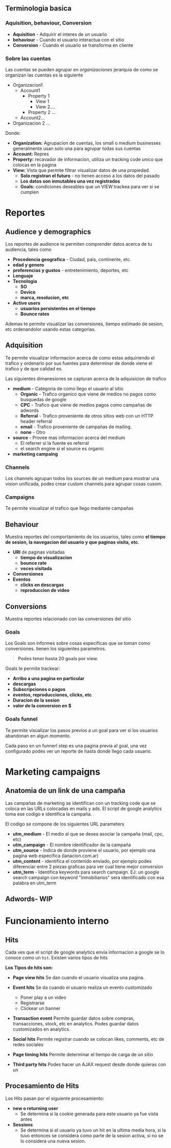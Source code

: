 
## Terminologia basica 

### Aquisition, behaviour, Conversion

* **Aquisition** - Adquirir el interes de un usuario
* **behaviour** - Cuando el usuario interactua con el sitio
* **Conversion** - Cuando el usuario se transforma en cliente

### Sobre las cuentas

Las cuentas se pueden agrupar en _organizaciones_  jerarquia de como se organizan las cuentas es la siguiente

* Organizacion1
	* Account1
		* Property 1
			* View 1
			* View 2.... 
		* Property 2 ... 
	* Account2... 
* Organizacion 2 ...

Donde:

* **Organization:** Agrupacion de cuentas, los small o medium businesses generalmente usan solo una para agrupar todas sus cuentas
* **Account:** Repres
* **Property:**  recavador de informacion, utiliza un tracking code unico que colocas en la pagina 
* **View:** Vista que permite filtrar visualizar datos de una propiedad. 		 	 
	*  **Solo registran el futuro** - no tienen acceso a los datos del pasado
	* **Los datos son inmutables una vez registrados**
	* **Goals:** condiciones deseables que un VIEW trackea para ver si se cumplen 

# Reportes

## Audience y demographics

Los reportes de audience te permiten comprender datos acerca de tu audiencia, tales como

* **Procedencia geografica** - Ciudad, pais, continente, etc.
* **edad y genero**
* **preferencias y gustos** - entretenimiento, deportes, etc
* **Lenguaje**
* **Tecnologia**
	* **SO**
	* **Device**
	* **marca, resolucion, etc**
* **Active users**
	* **usuarios persistentes en el tiempo**
	* **Bounce rates**   

Ademas te permite visualizar las conversiones, tiempo estimado de sesion, etc ordenandolor usando estas categorias.

## Adquisition

Te permite visualizar informacion acerca de como estas adquiriendo el trafico y ordenarlo por sus fuentes para determinar de donde viene el trafico y de que calidad es. 

Las siguientes dimanesiones se capturan acerca de la adquisicion de trafico

* **medium** - Categoria de como llego el usuario al sitio
	* **Organic** - Trafico organico que viene de medios no pagos como busquedas de google
	* **CPC** - Trafico que viene de medios pagos como campañas de adwords
	* **Referral** - Trafico proveniente de otros sitios web con un HTTP header referral
	* **email** - Trafico proveniente de campañas de mailing.
	* **none** - Otro
* **source** - Provee mas informacion acerca del medium
	* El referrer si la fuente es referral
	* el search engine si el source es organic
* **marketing campaing**

### Channels

Los channels agrupan todos los sources de un medium para mostrar una vision unificada, podes crear custom channels para agrupar cosas cusom.

### Campaigns

Te permite visualizar el  trafico que llego mediante campañas

## Behaviour

Muestra reportes del comportamiento de los usuarios, tales como  **el tiempo de sesion, la navegacion del usuario y que paginas visita, etc.**

* **URI** de paginas visitadas
	* **tiempo de visualizacion**
	* **bounce rate** 
	* **veces visitada**
* **Conversiones**
* **Eventos**
	* **clicks en descargas**
	* **reproduccion de video** 


## Conversions

Muestra reportes relacionado con las conversiones del sitio

### Goals
Los Goals son informes sobre cosas especificas que se toman como conversiones. tienen los siguientes parametros.

>**Podes tener hasta 20 goals por view.**

Goals te permite trackear:
* **Arribo a una pagina en particular**
* **descargas**
* **Subscripciones o pagos**
* **eventos, reproducciones, clicks, etc**
* **Duracion de la sesion**
* **valor de la conversion en $**


### Goals funnel
Te permite visualizar los pasos previos a un goal para ver si los usuarios abandonan en algun momento.

Cada paso en un funnerl step es una pagina previa al goal, una vez configurado podes ver un reporte de hasta donde llego cada usuario.





# Marketing campaigns

## Anatomia de un link de una campaña

Las campañas de marketing se identifican con un tracking code que se coloca en las URLs colocadas en mails y ads.
El script de google analytics toma ese codigo e identifica la campaña.

El codigo se compone de los siguientes URL parameters
* **utm_medium** - El medio al que se desea asociar la campaña (mail, cpc, etc)
* **utm_campaign** - El nombre identificador de la campaña
* **utm_source** - Indica de donde proviene el usuario, por ejemplo una pagina web especifica (lanacion.com.ar)
* **utm_content** - identifica el contenido enviado, por ejemplo podes diferenciar entre 2 piezas graficas para ver cual tiene mejor conversion
* **utm_term** - Identifica keywords para search campaign. EJ: un google search campaign con keyword "inmobiliarios" sera identificado con esa palabra en utm_term


## Adwords- WIP


# Funcionamiento interno
## Hits

Cada ves que el script de google analytics envia informacion a google se lo conoce como un `hit`. Existen varios tipos de hits


**Los Tipos de hits son:**
* **Page view hits**
Se dan cuando el usuario visualiza una pagina. 

* **Event hits**
Se da cuando el usuario realiza un evento customizado
	* Poner play a un video
	* Registrarse
	* Clickear un banner



* **Transaction event**
Permite guardar datos sobre compras, transacciones, stock, etc en analytics.
Podes guardar datos customizados en analytics.

* **Social hits**
Permite registrar cuando se colocan likes, comments, etc de redes sociales		

* **Page timing hits**
Permite determinar el tiempo de carga de un sitio

* **Third party hits**
Podes hacer un AJAX request desde donde quieras con un 


## Procesamiento de Hits

Los Hits pasan por el siguiente procesamiento:

* **new o returning user**
	* Se determina si la cookie generada para este usuario ya fue vista antes
*  **Sessions**
	* Se determina si el usuario ya tuvo un hit en la ultima media hora, si la tuvo entonces se considera como parte de la sesion activa, si no se lo considera una nueva sesion. 
<!--stackedit_data:
eyJoaXN0b3J5IjpbNDA2NzY1OTgsMjA4Njc1NjQ0MywtMTM3NT
I0ODg3MSwtMjExNDI1NTE5NCw0NDIxMTIyNzMsMTU3NDAxNTQx
MiwtMjM0MzQzMTc5LC05MjU5NjMyMiwxNzY1MDAwNTcyLDc5OD
Q5MzAxMSwtMjk2NjA4MjYzLC00NzcyNTA1MTYsLTEyMjkwNDI4
NDAsMTA1MTYxMTczNywtMTQyMTcwMTc0MV19
-->